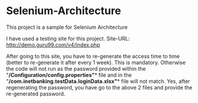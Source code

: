 # Selenium-Architecture
This project is a sample for Selenium Architecture

I have used a testing site for this project.
Site-URL: http://demo.guru99.com/v4/index.php

After going to this site, you have to re-generate the access time to time (better to re-generate it after every 1 week).
This is mandatory. Otherwise the code will not run as the password provided within the "**/Configuration/config.properties"*** file and 
in the "**/com.inetbanking.testData.loginData.xlsx"*** file will not match.
Yes, after regenerating the password, you have go to the above 2 files and provide the re-generated password.
